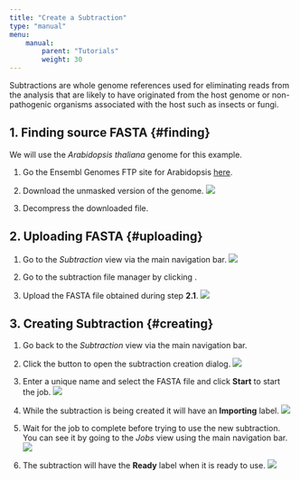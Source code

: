 ```yaml
---
title: "Create a Subtraction"
type: "manual"
menu:
    manual:
        parent: "Tutorials"
        weight: 30
---
```


Subtractions are whole genome references used for eliminating reads from the analysis that are likely to have originated from the host genome or non-pathogenic organisms associated with the host such as insects or fungi.

## 1. Finding source FASTA {#finding}

We will use the _Arabidopsis thaliana_ genome for this example.

1. Go the Ensembl Genomes FTP site for Arabidopsis [here](ftp://ftp.ensemblgenomes.org/pub/plants/release-37/fasta/arabidopsis_thaliana/dna/).

2. Download the unmasked version of the genome.
   ![](/docs_images/arabidopsis_ftp.png)
   
3. Decompress the downloaded file.
   

## 2. Uploading FASTA {#uploading}

1. Go to the _Subtraction_ view via the main navigation bar.
   ![](/docs_images/subtraction_empty.png)

2. Go to the subtraction file manager by clicking <i class="vtfont i-folder-open"></i>.

3. Upload the FASTA file obtained during step **2.1**.
   ![](/docs_images/subtraction_upload.gif)


## 3. Creating Subtraction {#creating}

1. Go back to the _Subtraction_ view via the main navigation bar.

2. Click the <i class="vtfont i-new-entry"></i> button to open the subtraction creation dialog.
   ![](/docs_images/subtraction_creation.png)

3. Enter a unique name and select the FASTA file and click <i class="vtfont i-play"></i> **Start** to start the job.
   ![](/docs_images/subtraction_creation_start.png)
   
4. While the subtraction is being created it will have an **Importing** label.
   ![](/docs_images/subtraction_importing.png)

5. Wait for the job to complete before trying to use the new subtraction. You can see it by going to the _Jobs_ view using the main navigation bar.
   ![](/docs_images/subtraction_creation_job.png)
   
6. The subtraction will have the <i class="vtfont i-checkmark"></i> **Ready** label when it is ready to use.
   ![](/docs_images/subtraction_creation_ready.png)
